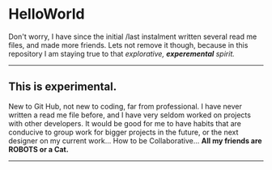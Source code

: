 
# HelloWorld
Don't worry, I have since the initial /last instalment written several read me files, and made more friends.
Lets not remove it though, because in this repository I am staying true to that _explorative, __experemental__ spirit._


***
## This is experimental.  
New to Git Hub, not new to coding, far from professional.
I have never written a read me file before, and I have very seldom worked on projects with other developers.
It would be good for me to have habits that are conducive to group work for bigger projects in the future, or the next designer on my current work... How to be Collaborative...
__All my friends are ROBOTS or a Cat.__


***

